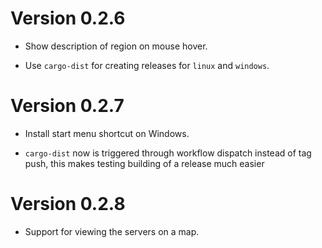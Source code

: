 # Version 0.2.6

* Show description of region on mouse hover.

* Use `cargo-dist` for creating releases for `linux` and `windows`.

# Version 0.2.7

* Install start menu shortcut on Windows.

* `cargo-dist` now is triggered through workflow dispatch instead of
  tag push, this makes testing building of a release much easier

# Version 0.2.8

* Support for viewing the servers on a map.
